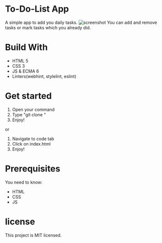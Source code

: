 # To-Do-List App
A simple app to add you daily tasks.
![screenshot](img/screenshot.png)
You can add and remove tasks or mark tasks which you already did.

# Build With
* HTML 5
* CSS 3
* JS & ECMA 6
* Linters(webhint, stylelint, eslint)

# Get started
1) Open your command
2) Type "git clone "
3) Enjoy!

or

1) Navigate to code tab
2) Click on index.html
3) Enjoy!

# Prerequisites
You need to know:
* HTML
* CSS
* JS

# license
This project is MIT licensed.
